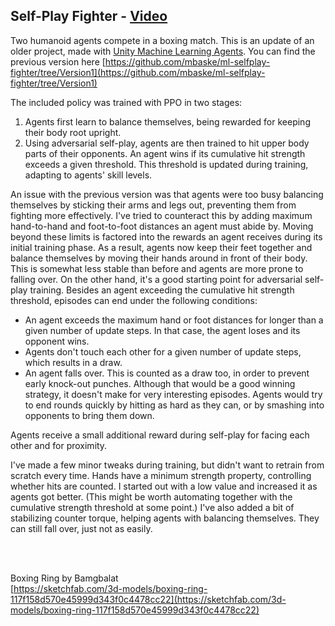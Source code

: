 ## Self-Play Fighter - [Video](https://youtu.be/tIy3HmXz05A)

Two humanoid agents compete in a boxing match. This is an update of an older project, made with [Unity Machine Learning Agents](https://github.com/Unity-Technologies/ml-agents). You can find the previous version here [https://github.com/mbaske/ml-selfplay-fighter/tree/Version1](https://github.com/mbaske/ml-selfplay-fighter/tree/Version1)

The included policy was trained with PPO in two stages: 
1) Agents first learn to balance themselves, being rewarded for keeping their body root upright.
2) Using adversarial self-play, agents are then trained to hit upper body parts of their opponents. An agent wins if its cumulative hit strength exceeds a given threshold. This threshold is updated during training, adapting to agents' skill levels. 

An issue with the previous version was that agents were too busy balancing themselves by sticking their arms and legs out, preventing them from fighting more effectively. I've tried to counteract this by adding maximum hand-to-hand and foot-to-foot distances an agent must abide by. Moving beyond these limits is factored into the rewards an agent receives during its initial training phase. As a result, agents now keep their feet together and balance themselves by moving their hands around in front of their body. This is somewhat less stable than before and agents are more prone to falling over. On the other hand, it's a good starting point for adversarial self-play training. Besides an agent exceeding the cumulative hit strength threshold, episodes can end under the following conditions:

* An agent exceeds the maximum hand or foot distances for longer than a given number of update steps. In that case, the agent loses and its opponent wins.
* Agents don't touch each other for a given number of update steps, which results in a draw.
* An agent falls over. This is counted as a draw too, in order to prevent early knock-out punches. Although that would be a good winning strategy, it doesn't make for very interesting episodes. Agents would try to end rounds quickly by hitting as hard as they can, or by smashing into opponents to bring them down.

Agents receive a small additional reward during self-play for facing each other and for proximity.

I've made a few minor tweaks during training, but didn't want to retrain from scratch every time. Hands have a minimum strength property, controlling whether hits are counted. I started out with a low value and increased it as agents got better. (This might be worth automating together with the cumulative strength threshold at some point.) I've also added a bit of stabilizing counter torque, helping agents with balancing themselves. They can still fall over, just not as easily.

</br></br>

Boxing Ring by Bamgbalat  
[https://sketchfab.com/3d-models/boxing-ring-117f158d570e45999d343f0c4478cc22](https://sketchfab.com/3d-models/boxing-ring-117f158d570e45999d343f0c4478cc22)    
